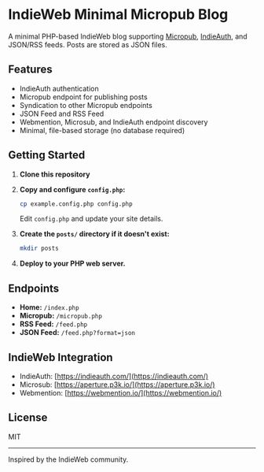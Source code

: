 # IndieWeb Minimal Micropub Blog

A minimal PHP-based IndieWeb blog supporting [Micropub](https://indieweb.org/Micropub), [IndieAuth](https://indieweb.org/IndieAuth), and JSON/RSS feeds. Posts are stored as JSON files.

## Features

- IndieAuth authentication
- Micropub endpoint for publishing posts
- Syndication to other Micropub endpoints
- JSON Feed and RSS Feed
- Webmention, Microsub, and IndieAuth endpoint discovery
- Minimal, file-based storage (no database required)

## Getting Started

1. **Clone this repository**

2. **Copy and configure `config.php`:**
   ```sh
   cp example.config.php config.php
   ```
   Edit `config.php` and update your site details.

3. **Create the `posts/` directory if it doesn't exist:**
   ```sh
   mkdir posts
   ```

4. **Deploy to your PHP web server.**

## Endpoints

- **Home:** `/index.php`
- **Micropub:** `/micropub.php`
- **RSS Feed:** `/feed.php`
- **JSON Feed:** `/feed.php?format=json`

## IndieWeb Integration

- IndieAuth: [https://indieauth.com/](https://indieauth.com/)
- Microsub: [https://aperture.p3k.io/](https://aperture.p3k.io/)
- Webmention: [https://webmention.io/](https://webmention.io/)

## License

MIT

---

Inspired by the IndieWeb community.